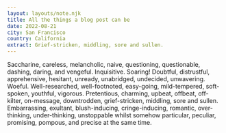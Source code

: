 ```yaml
---
layout: layouts/note.njk
title: All the things a blog post can be
date: 2022-08-21
city: San Francisco
country: California
extract: Grief-stricken, middling, sore and sullen.
---
```


Saccharine, careless, melancholic, naive, questioning, questionable, dashing, daring, and vengeful. Inquisitive. Soaring! Doubtful, distrustful, apprehensive, hesitant, unready, unabridged, undecided, unwavering. Woeful. Well-researched, well-footnoted, easy-going, mild-tempered, soft-spoken, youthful, vigorous. Pretentious, charming, upbeat, offbeat, off-kilter, on-message, downtrodden, grief-stricken, middling, sore and sullen. Embarrassing, exultant, blush-inducing, cringe-inducing, romantic, over-thinking, under-thinking, unstoppable whilst somehow particular, peculiar, promising, pompous, and precise at the same time. 